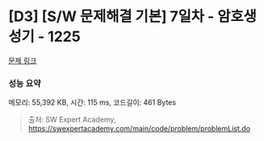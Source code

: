 # [D3] [S/W 문제해결 기본] 7일차 - 암호생성기 - 1225 

[문제 링크](https://swexpertacademy.com/main/code/problem/problemDetail.do?contestProbId=AV14uWl6AF0CFAYD) 

### 성능 요약

메모리: 55,392 KB, 시간: 115 ms, 코드길이: 461 Bytes



> 출처: SW Expert Academy, https://swexpertacademy.com/main/code/problem/problemList.do